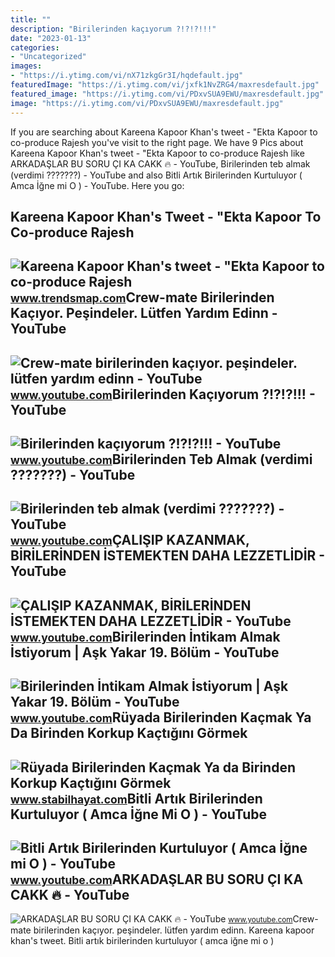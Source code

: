 ```yaml
---
title: ""
description: "Birilerinden kaçıyorum ?!?!?!!!"
date: "2023-01-13"
categories:
- "Uncategorized"
images:
- "https://i.ytimg.com/vi/nX71zkgGr3I/hqdefault.jpg"
featuredImage: "https://i.ytimg.com/vi/jxfk1NvZRG4/maxresdefault.jpg"
featured_image: "https://i.ytimg.com/vi/PDxvSUA9EWU/maxresdefault.jpg"
image: "https://i.ytimg.com/vi/PDxvSUA9EWU/maxresdefault.jpg"
---
```


If you are searching about Kareena Kapoor Khan's tweet - "Ekta Kapoor to co-produce Rajesh you've visit to the right page. We have 9 Pics about Kareena Kapoor Khan's tweet - "Ekta Kapoor to co-produce Rajesh like ARKADAŞLAR BU SORU ÇI KA CAKK 🔥 - YouTube, Birilerinden teb almak (verdimi ???????) - YouTube and also Bitli Artık Birilerinden Kurtuluyor ( Amca İğne mi O ) - YouTube. Here you go:

Kareena Kapoor Khan's Tweet - "Ekta Kapoor To Co-produce Rajesh
---------------------------------------------------------------

 ![Kareena Kapoor Khan's tweet - "Ekta Kapoor to co-produce Rajesh](https://pbs.twimg.com/media/Fcyada8X0AANSFu.jpg) <small>www.trendsmap.com</small>Crew-mate Birilerinden Kaçıyor. Peşindeler. Lütfen Yardım Edinn - YouTube
-------------------------------------------------------------------------

 ![Crew-mate birilerinden kaçıyor. peşindeler. lütfen yardım edinn - YouTube](https://i.ytimg.com/vi/HhFN_oPSiVE/maxresdefault.jpg) <small>www.youtube.com</small>Birilerinden Kaçıyorum ?!?!?!!! - YouTube
-----------------------------------------

 ![Birilerinden kaçıyorum ?!?!?!!! - YouTube](https://i.ytimg.com/vi/vYNNlaSwLO8/maxresdefault.jpg?sqp=-oaymwEmCIAKENAF8quKqQMa8AEB-AHOBYACgAqKAgwIABABGGUgWChOMA8=&rs=AOn4CLCdkJjCsH4jpHXa3yN6RgVuG1GA9w) <small>www.youtube.com</small>Birilerinden Teb Almak (verdimi ???????) - YouTube
--------------------------------------------------

 ![Birilerinden teb almak (verdimi ???????) - YouTube](https://i.ytimg.com/vi/PDxvSUA9EWU/maxresdefault.jpg) <small>www.youtube.com</small>ÇALIŞIP KAZANMAK, BİRİLERİNDEN İSTEMEKTEN DAHA LEZZETLİDİR - YouTube
--------------------------------------------------------------------

 ![ÇALIŞIP KAZANMAK, BİRİLERİNDEN İSTEMEKTEN DAHA LEZZETLİDİR - YouTube](https://i.ytimg.com/vi/QL6nt0lA_Tw/maxresdefault.jpg?sqp=-oaymwEmCIAKENAF8quKqQMa8AEB-AH-CYAC0AWKAgwIABABGGUgZShlMA8=&rs=AOn4CLACsO-ST7Yg7wNLB0Dwz2Mk6vwdrw) <small>www.youtube.com</small>Birilerinden İntikam Almak İstiyorum | Aşk Yakar 19. Bölüm - YouTube
--------------------------------------------------------------------

 ![Birilerinden İntikam Almak İstiyorum | Aşk Yakar 19. Bölüm - YouTube](https://i.ytimg.com/vi/jxfk1NvZRG4/maxresdefault.jpg) <small>www.youtube.com</small>Rüyada Birilerinden Kaçmak Ya Da Birinden Korkup Kaçtığını Görmek
-----------------------------------------------------------------

 ![Rüyada Birilerinden Kaçmak Ya da Birinden Korkup Kaçtığını Görmek](https://www.stabilhayat.com/wp-content/uploads/2020/08/ruyada-birilerinden-kacmak-birinden-korkup-kacmak.png) <small>www.stabilhayat.com</small>Bitli Artık Birilerinden Kurtuluyor ( Amca İğne Mi O ) - YouTube
----------------------------------------------------------------

 ![Bitli Artık Birilerinden Kurtuluyor ( Amca İğne mi O ) - YouTube](https://i.ytimg.com/vi/60qXBjK-lDw/maxresdefault.jpg) <small>www.youtube.com</small>ARKADAŞLAR BU SORU ÇI KA CAKK 🔥 - YouTube
-----------------------------------------

 ![ARKADAŞLAR BU SORU ÇI KA CAKK 🔥 - YouTube](https://i.ytimg.com/vi/nX71zkgGr3I/hqdefault.jpg) <small>www.youtube.com</small>Crew-mate birilerinden kaçıyor. peşindeler. lütfen yardım edinn. Kareena kapoor khan's tweet. Bitli artık birilerinden kurtuluyor ( amca i̇ğne mi o )
